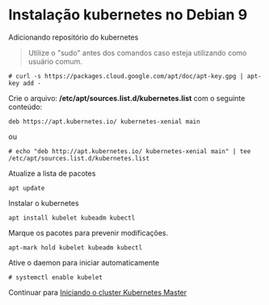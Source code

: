 # Instalação kubernetes no Debian 9

Adicionando repositório do kubernetes

> Utilize o "sudo" antes dos comandos caso esteja utilizando como usuário comum.
```
# curl -s https://packages.cloud.google.com/apt/doc/apt-key.gpg | apt-key add -
```

Crie o arquivo: **/etc/apt/sources.list.d/kubernetes.list** com o seguinte conteúdo:
```
deb https://apt.kubernetes.io/ kubernetes-xenial main
```
ou
```
# echo "deb http://apt.kubernetes.io/ kubernetes-xenial main" | tee /etc/apt/sources.list.d/kubernetes.list
```

Atualize a lista de pacotes
```
apt update
```

Instalar o kubernetes
```
apt install kubelet kubeadm kubectl
```

Marque os pacotes para prevenir modificações.
```
apt-mark hold kubelet kubeadm kubectl
```

Ative o daemon para iniciar automaticamente
```
# systemctl enable kubelet
```

Continuar para [Iniciando o cluster Kubernetes Master](initialize_master.md)

